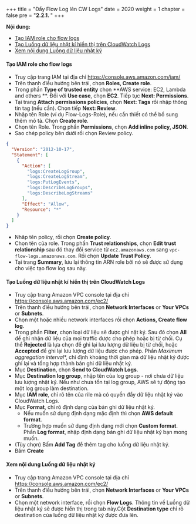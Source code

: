 +++
title = "Đẩy Flow Log lên CW Logs"
date = 2020
weight = 1
chapter = false
pre = "<b>2.2.1. </b>"
+++

**Nội dung:**
- [Tạo IAM role cho flow logs](#tạo-iam-role-cho-flow-logs)
- [Tạo Luồng dữ liệu nhật kí hiển thị trên CloudWatch Logs](#tạo-luồng-dữ-liệu-nhật-kí-hiển-thị-trên-cloudwatch-logs)
- [Xem nội dung Luồng dữ liệu nhật ký](#xem-nội-dung-luồng-dữ-liệu-nhật-ký)

#### Tạo IAM role cho flow logs

* Truy cập trang IAM tại địa chỉ https://console.aws.amazon.com/iam/
* Trên thanh điều hướng bên trái, chọn **Roles, Create role**.
* Trong phần **Type of trusted entity** chọn **AWS service: EC2, Lambda and others **. Đối với **Use case**, chọn **EC2**. Tiếp tục **Next: Permissions**.
* Tại trang **Attach permissions policies**, chọn **Next: Tags** rồi nhập thông tin tag (nếu cần). Chọn tiếp **Next: Review**.
* Nhập tên Role (ví dụ Flow-Logs-Role), nếu cần thiết có thể bổ sung thêm mô tả. Chọn **Create role**.
* Chọn tên Role. Trong phần **Permissions**, chọn **Add inline policy, JSON**.
* Sao chép policy bên dưới rồi chọn Review policy.

```json
{
  "Version": "2012-10-17",
  "Statement": [
    {
      "Action": [
        "logs:CreateLogGroup",
        "logs:CreateLogStream",
        "logs:PutLogEvents",
        "logs:DescribeLogGroups",
        "logs:DescribeLogStreams"
      ],
      "Effect": "Allow",
      "Resource": "*"
    }
  ]
}   
```
* Nhâp tên policy, rồi chọn **Create policy**.
* Chọn tên của role. Trong phần **Trust relationships**, chọn **Edit trust relationship** sau đó thay đổi service từ `ec2.amazonaws.com` sang `vpc-flow-logs.amazonaws.com`. Rồi chọn **Update Trust Policy**.
* Tại trang **Summary**, lưu lại thông tin ARN role bởi nó sẽ được sử dụng cho việc tạo flow log sau này.


#### Tạo Luồng dữ liệu nhật kí hiển thị trên CloudWatch Logs

* Truy cập trang Amazon VPC console tại địa chỉ https://console.aws.amazon.com/ec2/
* Trên thanh điều hướng bên trái, chọn **Network Interfaces** or **Your VPCs** or **Subnets**.
* Chọn một hoặc nhiều network interfaces rồi chọn **Actions, Create flow log**.
* Trong phần **Filter**, chọn loại dữ liệu sẽ được ghi nật ký. Sau đó chọn **All** để ghi nhận dữ liệu của mọi traffic được cho phép hoặc bị từ chối. Cụ thể **Rejected** là lựa chọn để ghi lại lưu lượng dữ liệu bị từ chối, hoặc **Accepted** để ghi lại lưu lượng dữ liệu được cho phép. Phần *Maximum aggregation interval**, chỉ định khoảng thời gian mà dữ liệu nhật ký được ghi lại và tổng hợp thành bản ghi dữ liệu nhật ký.
* Mục **Destination**, chọn **Send to CloudWatch Logs**.
* Mục **Destination log group**, nhập tên của log group - nơi chưa dữ liệu lưu lượng nhật ký. Nếu như chưa tồn tại log group, AWS sẽ tự động tạo một log group làm destination.
* Mục **IAM role**, chỉ rõ tên của rile mà có quyền đẩy dữ liệu nhật ký vào CloudWatch Logs.
* Mục **Format**, chỉ rõ định dạng của bản ghi dữ liệu nhật ký.
	* Nếu muốn sử dụng định dạng mặc định thì chọn **AWS default format**.
	* Trường hợp muốn sử dụng định dạng mới chọn **Custom format**. Phần **Log format**, nhập định dạng bản ghi dữ liệu nhật ký bạn mong muốn. 
* (Tùy chọn) Bấm **Add Tag** để thêm tag cho luồng dữ liệu nhật ký.
* Bấm **Create**

#### Xem nội dung Luồng dữ liệu nhật ký

* Truy cập trang Amazon VPC console tại địa chỉ https://console.aws.amazon.com/ec2/
* Trên thanh điều hướng bên trái, chọn **Network Interfaces** or **Your VPCs** or **Subnets**.
* Chọn một network interface, rồi chọn **Flow Logs**. Thông tin về Luồng dữ liệu nhật ký sẽ được hiển thị trong tab này.Cột **Destination type** chỉ rõ destination của luồng dữ liệu nhật ký được đưa lên.